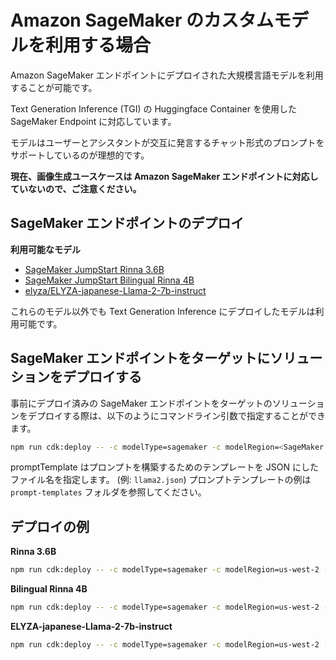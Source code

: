 # Amazon SageMaker のカスタムモデルを利用する場合

Amazon SageMaker エンドポイントにデプロイされた大規模言語モデルを利用することが可能です。

Text Generation Inference (TGI) の Huggingface Container を使用した SageMaker Endpoint に対応しています。

モデルはユーザーとアシスタントが交互に発言するチャット形式のプロンプトをサポートしているのが理想的です。

**現在、画像生成ユースケースは Amazon SageMaker エンドポイントに対応していないので、ご注意ください。**

## SageMaker エンドポイントのデプロイ

**利用可能なモデル**

- [SageMaker JumpStart Rinna 3.6B](https://aws.amazon.com/jp/blogs/news/generative-ai-rinna-japanese-llm-on-amazon-sagemaker-jumpstart/)
- [SageMaker JumpStart Bilingual Rinna 4B](https://aws.amazon.com/jp/blogs/news/generative-ai-rinna-japanese-llm-on-amazon-sagemaker-jumpstart/)
- [elyza/ELYZA-japanese-Llama-2-7b-instruct](https://github.com/aws-samples/aws-ml-jp/blob/f57da0343d696d740bb980dc16ebf28b1221f90e/tasks/generative-ai/text-to-text/fine-tuning/instruction-tuning/Transformers/Elyza_Inference_TGI_ja.ipynb)

これらのモデル以外でも Text Generation Inference にデプロイしたモデルは利用可能です。

## SageMaker エンドポイントをターゲットにソリューションをデプロイする

事前にデプロイ済みの SageMaker エンドポイントをターゲットのソリューションをデプロイする際は、以下のようにコマンドライン引数で指定することができます。

```bash
npm run cdk:deploy -- -c modelType=sagemaker -c modelRegion=<SageMaker Endpoint Region> -c modelName=<SageMaker Endpoint Name> -c promptTemplate=<Prompt Template File>
```

promptTemplate はプロンプトを構築するためのテンプレートを JSON にしたファイル名を指定します。 (例: `llama2.json`)
プロンプトテンプレートの例は `prompt-templates` フォルダを参照してください。

## デプロイの例

**Rinna 3.6B**

```bash
npm run cdk:deploy -- -c modelType=sagemaker -c modelRegion=us-west-2 -c modelName=jumpstart-dft-hf-llm-rinna-3-6b-instruction-ppo-bf16 -c promptTemplate=rinna.json
```

**Bilingual Rinna 4B**

```bash
npm run cdk:deploy -- -c modelType=sagemaker -c modelRegion=us-west-2 -c modelName=jumpstart-dft-bilingual-rinna-4b-instruction-ppo-bf16 -c promptTemplate=bilingualRinna.json
```

**ELYZA-japanese-Llama-2-7b-instruct**

```bash
npm run cdk:deploy -- -c modelType=sagemaker -c modelRegion=us-west-2 -c modelName=elyza-7b-inference -c promptTemplate=llama2.json
```
